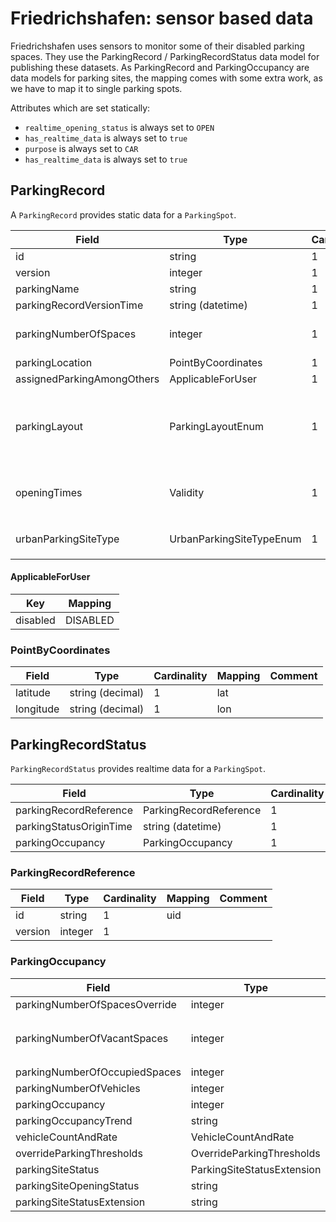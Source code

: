 # Friedrichshafen: sensor based data

Friedrichshafen uses sensors to monitor some of their disabled parking spaces. They use the
ParkingRecord / ParkingRecordStatus data model for publishing these datasets. As ParkingRecord and ParkingOccupancy
are data models for parking sites, the mapping comes with some extra work, as we have to map it to single parking
spots.

Attributes which are set statically:

* `realtime_opening_status` is always set to `OPEN`
* `has_realtime_data` is always set to `true`
* `purpose` is always set to `CAR`
* `has_realtime_data` is always set to `true`


## ParkingRecord

A `ParkingRecord` provides static data for a `ParkingSpot`.

| Field                      | Type                     | Cardinality | Mapping                | Comment                                                                          |
|----------------------------|--------------------------|-------------|------------------------|----------------------------------------------------------------------------------|
| id                         | string                   | 1           | uid                    |                                                                                  |
| version                    | integer                  | 1           |                        |                                                                                  |
| parkingName                | string                   | 1           | name                   |                                                                                  |
| parkingRecordVersionTime   | string (datetime)        | 1           | static_data_updated_at |                                                                                  |
| parkingNumberOfSpaces      | integer                  | 1           |                        | Has to be 1 at all times, will be validated                                      |
| parkingLocation            | PointByCoordinates       | 1           |                        |                                                                                  |
| assignedParkingAmongOthers | ApplicableForUser        | 1           | restricted_to.type     |                                                                                  |
| parkingLayout              | ParkingLayoutEnum        | 1           |                        | Values in there don't make much sense (`multiStorey` for a single parking spot). |
| openingTimes               | Validity                 | 1           | restricted_to.hours    | Transform to OSM 24/7, as there are just 24/7 datasets.                          |
| urbanParkingSiteType       | UrbanParkingSiteTypeEnum | 1           |                        | Should be `offStreetParking` at all times.                                       |


#### ApplicableForUser

| Key      | Mapping   |
|----------|-----------|
| disabled | DISABLED  |


### PointByCoordinates

| Field     | Type             | Cardinality | Mapping | Comment |
|-----------|------------------|-------------|---------|---------|
| latitude  | string (decimal) | 1           | lat     |         |
| longitude | string (decimal) | 1           | lon     |         |


## ParkingRecordStatus

`ParkingRecordStatus` provides realtime data for a `ParkingSpot`.

| Field                   | Type                   | Cardinality | Mapping                  | Comment |
|-------------------------|------------------------|-------------|--------------------------|---------|
| parkingRecordReference  | ParkingRecordReference | 1           | uid                      |         |
| parkingStatusOriginTime | string (datetime)      | 1           | realtime_data_updated_at |         |
| parkingOccupancy        | ParkingOccupancy       | 1           |                          |         |


### ParkingRecordReference

| Field   | Type    | Cardinality | Mapping                | Comment |
|---------|---------|-------------|------------------------|---------|
| id      | string  | 1           | uid                    |         |
| version | integer | 1           |                        |         |


### ParkingOccupancy

| Field                         | Type                       | Cardinality | Mapping         | Comment                                  |
|-------------------------------|----------------------------|-------------|-----------------|------------------------------------------|
| parkingNumberOfSpacesOverride | integer                    | 1           |                 |                                          |
| parkingNumberOfVacantSpaces   | integer                    | 1           | realtime_status | `1` means `AVAILABLE`, `0` means `TAKEN` |
| parkingNumberOfOccupiedSpaces | integer                    | 1           |                 |                                          |
| parkingNumberOfVehicles       | integer                    | 1           |                 |                                          |
| parkingOccupancy              | integer                    | 1           |                 |                                          |
| parkingOccupancyTrend         | string                     | 1           |                 |                                          |
| vehicleCountAndRate           | VehicleCountAndRate        | 1           |                 |                                          |
| overrideParkingThresholds     | OverrideParkingThresholds  | 1           |                 |                                          |
| parkingSiteStatus             | ParkingSiteStatusExtension | 1           |                 |                                          |
| parkingSiteOpeningStatus      | string                     | 1           |                 |                                          |
| parkingSiteStatusExtension    | string                     | 1           |                 |                                          |
